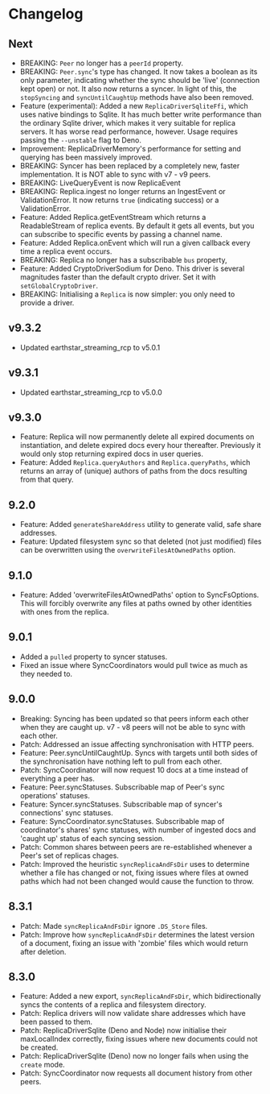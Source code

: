 # Changelog

## Next

- BREAKING: `Peer` no longer has a `peerId` property.
- BREAKING: `Peer.sync`'s type has changed. It now takes a boolean as its only
  parameter, indicating whether the sync should be 'live' (connection kept open)
  or not. It also now returns a syncer. In light of this, the `stopSyncing` and
  `syncUntilCaughtUp` methods have also been removed.
- Feature (experimental): Added a new `ReplicaDriverSqliteFfi`, which uses
  native bindings to Sqlite. It has much better write performance than the
  ordinary Sqlite driver, which makes it very suitable for replica servers. It
  has worse read performance, however. Usage requires passing the `--unstable`
  flag to Deno.
- Improvement: ReplicaDriverMemory's performance for setting and querying has
  been massively improved.
- BREAKING: Syncer has been replaced by a completely new, faster implementation.
  It is NOT able to sync with v7 - v9 peers.
- BREAKING: LiveQueryEvent is now ReplicaEvent
- BREAKING: Replica.ingest no longer returns an IngestEvent or ValidationError.
  It now returns `true` (indicating success) or a ValidationError.
- Feature: Added Replica.getEventStream which returns a ReadableStream of
  replica events. By default it gets all events, but you can subscribe to
  specific events by passing a channel name.
- Feature: Added Replica.onEvent which will run a given callback every time a
  replica event occurs.
- BREAKING: Replica no longer has a subscribable `bus` property,
- Feature: Added CryptoDriverSodium for Deno. This driver is several magnitudes
  faster than the default crypto driver. Set it with `setGlobalCryptoDriver`.
- BREAKING: Initialising a `Replica` is now simpler: you only need to provide a
  driver.

## v9.3.2

- Updated earthstar_streaming_rcp to v5.0.1

## v9.3.1

- Updated earthstar_streaming_rcp to v5.0.0

## v9.3.0

- Feature: Replica will now permanently delete all expired documents on
  instantiation, and delete expired docs every hour thereafter. Previously it
  would only stop returning expired docs in user queries.
- Feature: Added `Replica.queryAuthors` and `Replica.queryPaths`, which returns
  an array of (unique) authors of paths from the docs resulting from that query.

## 9.2.0

- Feature: Added `generateShareAddress` utility to generate valid, safe share
  addresses.
- Feature: Updated filesystem sync so that deleted (not just modified) files can
  be overwritten using the `overwriteFilesAtOwnedPaths` option.

## 9.1.0

- Feature: Added 'overwriteFilesAtOwnedPaths' option to SyncFsOptions. This will
  forcibly overwrite any files at paths owned by other identities with ones from
  the replica.

## 9.0.1

- Added a `pulled` property to syncer statuses.
- Fixed an issue where SyncCoordinators would pull twice as much as they needed
  to.

## 9.0.0

- Breaking: Syncing has been updated so that peers inform each other when they
  are caught up. v7 - v8 peers will not be able to sync with each other.
- Patch: Addressed an issue affecting synchronisation with HTTP peers.
- Feature: Peer.syncUntilCaughtUp. Syncs with targets until both sides of the
  synchronisation have nothing left to pull from each other.
- Patch: SyncCoordinator will now request 10 docs at a time instead of
  everything a peer has.
- Feature: Peer.syncStatuses. Subscribable map of Peer's sync operations'
  statuses.
- Feature: Syncer.syncStatuses. Subscribable map of syncer's connections' sync
  statuses.
- Feature: SyncCoordinator.syncStatuses. Subscribable map of coordinator's
  shares' sync statuses, with number of ingested docs and 'caught up' status of
  each syncing session.
- Patch: Common shares between peers are re-established whenever a Peer's set of
  replicas chages.
- Patch: Improved the heuristic `syncReplicaAndFsDir` uses to determine whether
  a file has changed or not, fixing issues where files at owned paths which had
  not been changed would cause the function to throw.

## 8.3.1

- Patch: Made `syncReplicaAndFsDir` ignore `.DS_Store` files.
- Patch: Improve how `syncReplicaAndFsDir` determines the latest version of a
  document, fixing an issue with 'zombie' files which would return after
  deletion.

## 8.3.0

- Feature: Added a new export, `syncReplicaAndFsDir`, which bidirectionally
  syncs the contents of a replica and filesystem directory.
- Patch: Replica drivers will now validate share addresses which have been
  passed to them.
- Patch: ReplicaDriverSqlite (Deno and Node) now initialise their maxLocalIndex
  correctly, fixing issues where new documents could not be created.
- Patch: ReplicaDriverSqlite (Deno) now no longer fails when using the `create`
  mode.
- Patch: SyncCoordinator now requests all document history from other peers.
